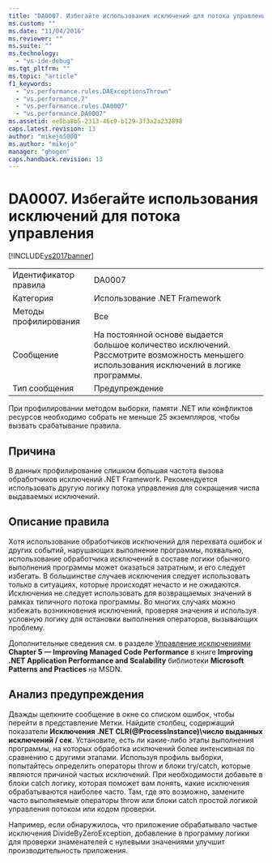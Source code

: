 ```yaml
---
title: "DA0007. Избегайте использования исключений для потока управления | Microsoft Docs"
ms.custom: ""
ms.date: "11/04/2016"
ms.reviewer: ""
ms.suite: ""
ms.technology: 
  - "vs-ide-debug"
ms.tgt_pltfrm: ""
ms.topic: "article"
f1_keywords: 
  - "vs.performance.rules.DAExceptionsThrown"
  - "vs.performance.7"
  - "vs.performance.rules.DA0007"
  - "vs.performance.DA0007"
ms.assetid: ee8ba8b5-2313-46c9-b129-3f3a2a232898
caps.latest.revision: 13
author: "mikejo5000"
ms.author: "mikejo"
manager: "ghogen"
caps.handback.revision: 13
---
```

# DA0007. Избегайте использования исключений для потока управления
[!INCLUDE[vs2017banner](../code-quality/includes/vs2017banner.md)]

|||  
|-|-|  
|Идентификатор правила|DA0007|  
|Категория|Использование .NET Framework|  
|Методы профилирования|Все|  
|Сообщение|На постоянной основе выдается большое количество исключений.  Рассмотрите возможность меньшего использования исключений в логике программы.|  
|Тип сообщения|Предупреждение|  
  
 При профилировании методом выборки, памяти .NET или конфликтов ресурсов необходимо собрать не меньше 25 экземпляров, чтобы вызвать срабатывание правила.  
  
## Причина  
 В данных профилирование слишком большая частота вызова обработчиков исключений .NET Framework.  Рекомендуется использовать другую логику потока управления для сокращения числа выдаваемых исключений.  
  
## Описание правила  
 Хотя использование обработчиков исключений для перехвата ошибок и других событий, нарушающих выполнение программы, похвально, использование обработчика исключений в составе логики обычного выполнения программы может оказаться затратным, и его следует избегать.  В большинстве случаев исключения следует использовать только в ситуациях, которые происходят нечасто и не ожидаются.  Исключения не следует использовать для возвращаемых значений в рамках типичного потока программы.  Во многих случаях можно избежать возникновения исключений, проверяя значения и используя условную логику для остановки выполнения операторов, вызывающих проблему.  
  
 Дополнительные сведения см. в разделе [Управление исключениями](http://go.microsoft.com/fwlink/?LinkID=177825) **Chapter 5 — Improving Managed Code Performance** в книге **Improving .NET Application Performance and Scalability** библиотеки **Microsoft Patterns and Practices** на MSDN.  
  
## Анализ предупреждения  
 Дважды щелкните сообщение в окне со списком ошибок, чтобы перейти в представление Метки.  Найдите столбец, содержащий показатели **Исключения .NET CLR\(@ProcessInstance\)\\число выданных исключений \/ сек**.  Установите, есть ли какие\-либо этапы выполнения программы, на которых обработка исключений более интенсивная по сравнению с другими этапами.  Используя профиль выборки, попытайтесь определить операторы throw и блоки try\/catch, которые являются причиной частых исключений.  При необходимости добавьте в блоки catch логику, которая поможет вам понять, какие исключения обрабатываются наиболее часто.  Там, где это возможно, замените часто выполняемые операторы throw или блоки catch простой логикой управления потоком или кодом проверки.  
  
 Например, если обнаружилось, что приложение обрабатывало частые исключения DivideByZeroException, добавление в программу логики для проверки знаменателей с нулевыми значениями улучшит производительность приложения.